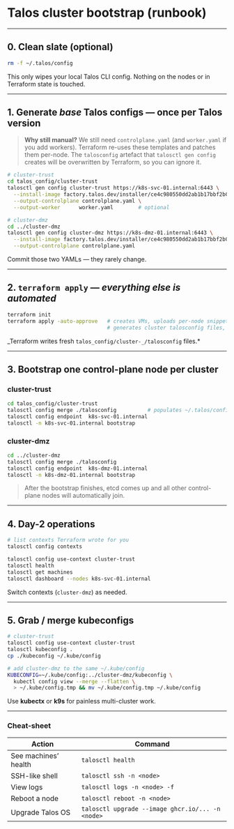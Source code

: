# Talos cluster bootstrap (runbook)

---

## 0. Clean slate (optional)

```bash
rm -f ~/.talos/config
```

This only wipes your local Talos CLI config.
Nothing on the nodes or in Terraform state is touched.

---

## 1. Generate _base_ Talos configs — **once per Talos version**

> **Why still manual?**
> We still need `controlplane.yaml` (and `worker.yaml` if you add workers).
> Terraform re-uses these templates and patches them per-node.
> The `talosconfig` artefact that `talosctl gen config` creates will be
> overwritten by Terraform, so you can ignore it.

```bash
# cluster-trust
cd talos_config/cluster-trust
talosctl gen config cluster-trust https://k8s-svc-01.internal:6443 \
  --install-image factory.talos.dev/installer/ce4c980550dd2ab1b17bbf2b08801c7eb59418eafe8f279833297925d67c7515:v1.10.5 \
  --output-controlplane controlplane.yaml \
  --output-worker      worker.yaml        # optional
```

```bash
# cluster-dmz
cd ../cluster-dmz
talosctl gen config cluster-dmz https://k8s-dmz-01.internal:6443 \
  --install-image factory.talos.dev/installer/ce4c980550dd2ab1b17bbf2b08801c7eb59418eafe8f279833297925d67c7515:v1.10.5 \
  --output-controlplane controlplane.yaml
```

Commit those two YAMLs — they rarely change.

---

## 2. `terraform apply` — _everything else is automated_

```bash
terraform init
terraform apply -auto-approve   # creates VMs, uploads per-node snippets,
                                # generates cluster talosconfig files, etc.
```

_Terraform writes fresh `talos_config/cluster-_/talosconfig` files.\*

---

## 3. Bootstrap **one** control-plane node per cluster

### cluster-trust

```bash
cd talos_config/cluster-trust
talosctl config merge ./talosconfig          # populates ~/.talos/config
talosctl config endpoint  k8s-svc-01.internal
talosctl -n k8s-svc-01.internal bootstrap
```

### cluster-dmz

```bash
cd ../cluster-dmz
talosctl config merge ./talosconfig
talosctl config endpoint  k8s-dmz-01.internal
talosctl -n k8s-dmz-01.internal bootstrap
```

> After the bootstrap finishes, etcd comes up and all other control-plane
> nodes will automatically join.

---

## 4. Day-2 operations

```bash
# list contexts Terraform wrote for you
talosctl config contexts

talosctl config use-context cluster-trust
talosctl health
talosctl get machines
talosctl dashboard --nodes k8s-svc-01.internal
```

Switch contexts (`cluster-dmz`) as needed.

---

## 5. Grab / merge kubeconfigs

```bash
# cluster-trust
talosctl config use-context cluster-trust
talosctl kubeconfig .
cp ./kubeconfig ~/.kube/config
```

```bash
# add cluster-dmz to the same ~/.kube/config
KUBECONFIG=~/.kube/config:../cluster-dmz/kubeconfig \
  kubectl config view --merge --flatten \
  > ~/.kube/config.tmp && mv ~/.kube/config.tmp ~/.kube/config
```

Use **kubectx** or **k9s** for painless multi-cluster work.

---

### Cheat-sheet

| Action               | Command                                          |
| -------------------- | ------------------------------------------------ |
| See machines’ health | `talosctl health`                                |
| SSH-like shell       | `talosctl ssh -n <node>`                         |
| View logs            | `talosctl logs -n <node> -f`                     |
| Reboot a node        | `talosctl reboot -n <node>`                      |
| Upgrade Talos OS     | `talosctl upgrade --image ghcr.io/... -n <node>` |
